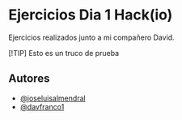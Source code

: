 
# Ejercicios Dia 1 Hack(io)

Ejercicios realizados junto a mi compañero David.

[!TIP]
Esto es un truco de prueba


## Autores

- [@joseluisalmendral](https://github.com/joseluisalmendral)
- [@davfranco1](https://github.com/davfranco1)

